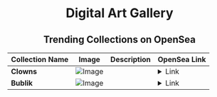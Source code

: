 <div align="center">

# Digital Art Gallery

## Trending Collections on OpenSea

| Collection Name                       | Image                                                                                     | Description                       | OpenSea Link                                                                                          |
|---------------------------------------|-------------------------------------------------------------------------------------------|-----------------------------------|--------------------------------------------------------------------------------------------------------|
| **Clowns** | ![Image](https://i.seadn.io/s/raw/files/610f3c400d7a701736e2dacb1089c7ab.jpg?w=500&auto=format?w=200&auto=format) |  | <details><summary>Link</summary>[Clowns](https://opensea.io/collection/clowns-39)</details> |
| **Bublik** | ![Image](https://i.seadn.io/s/raw/files/18443d97069271cd3612af3fffdd6736.jpg?w=500&auto=format?w=200&auto=format) |  | <details><summary>Link</summary>[Bublik](https://opensea.io/collection/bublik-11)</details> |

</div>